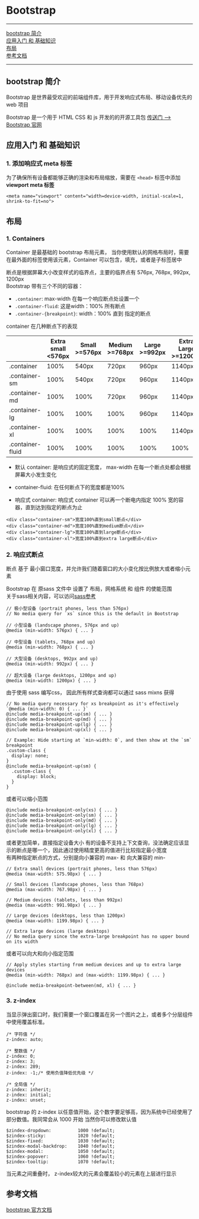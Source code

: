 # Bootstrap
*****
[bootstrap 简介](#bootstrap-简介)  
[应用入门 和 基础知识](#应用入门-和-基础知识)  
[布局](#布局)  
[参考文档](#参考文档)  
*****
## bootstrap 简介
Bootstrap 是世界最受欢迎的前端组件库，用于开发响应式布局、移动设备优先的 web 项目

Bootstrap 是一个用于 HTML CSS 和 js 开发的的开源工具包
[传送门 --> Bootstrap 官网](https://www.bootcss.com/)
## 应用入门 和 基础知识
### 1. 添加响应式 meta 标签
为了确保所有设备都能够正确的渲染和布局缩放，需要在 `<head>` 标签中添加 **viewport meta 标签**
```
<meta name="viewport" content="width=device-width, initial-scale=1, shrink-to-fit=no">
```

## 布局
### 1. Containers
Container 是最基础的 bootstrap 布局元素， 当你使用默认的网格布局时，需要在最外面的标签使用该元素，Container 可以包含，填充，或者是子标签居中

断点是根据屏幕大小改变样式的临界点，主要的临界点有 576px, 768px, 992px, 1200px  
Bootstrap 带有三个不同的容器：
  * `.container`: max-width 在每一个响应断点处设置一个
  * `.container-fluid`: 这是width：100% 所有断点
  * `.container-{breakpoint}`: width：100% 直到 指定的断点
  
  container 在几种断点下的表现
  
|    |Extra small <576px|Small >=576px|Medium >=768px|Large >=992px|Extra Large >=1200px|
|----|------|-------|-------|--------|-------|
|.container|100%|540px|720px|960px|1140px|
|.container-sm|100%|540px|720px|960px|1140px|
|.container-md|100%|100%|720px|960px|1140px|
|.container-lg|100%|100%|100%|960px|1140px|
|.container-xl|100%|100%|100%|100%|1140px|
|.container-fluid|100%|100%|100%|100%|100%|

* 默认 container: 是响应式的固定宽度， max-width 在每一个断点处都会根据屏幕大小发生变化

* container-fluid: 在任何断点下的宽度都是100%

* 响应式 container: 响应式 container 可以再一个断电内指定 100% 宽的容器，直到达到指定的断点为止
```
<div class="container-sm">宽度100%直到small断点</div>
<div class="container-md">宽度100%直到medium断点</div>
<div class="container-lg">宽度100%直到large断点</div>
<div class="container-xl">宽度100%直到extra large断点</div>
```

### 2. 响应式断点
断点 基于 最小窗口宽度，并允许我们随着窗口的大小变化按比例放大或者缩小元素

Bootstrap 在 原sass 文件中 设置了 布局，网格系统 和 组件 的使能范围  
关于sass相关内容，可以访问[sass参考](https://www.ruanyifeng.com/blog/2012/06/sass.html) 
```
// 极小型设备 (portrait phones, less than 576px)
// No media query for `xs` since this is the default in Bootstrap

// 小型设备 (landscape phones, 576px and up)
@media (min-width: 576px) { ... }

// 中型设备 (tablets, 768px and up)
@media (min-width: 768px) { ... }

// 大型设备 (desktops, 992px and up)
@media (min-width: 992px) { ... }

// 超大设备 (large desktops, 1200px and up)
@media (min-width: 1200px) { ... }
```
由于使用 sass 编写css， 因此所有样式查询都可以通过 sass mixns 获得
```
// No media query necessary for xs breakpoint as it's effectively `@media (min-width: 0) { ... }`
@include media-breakpoint-up(sm) { ... }
@include media-breakpoint-up(md) { ... }
@include media-breakpoint-up(lg) { ... }
@include media-breakpoint-up(xl) { ... }

// Example: Hide starting at `min-width: 0`, and then show at the `sm` breakpoint
.custom-class {
  display: none;
}
@include media-breakpoint-up(sm) {
  .custom-class {
    display: block;
  }
}
```
或者可以缩小范围
```
@include media-breakpoint-only(xs) { ... }
@include media-breakpoint-only(sm) { ... }
@include media-breakpoint-only(md) { ... }
@include media-breakpoint-only(lg) { ... }
@include media-breakpoint-only(xl) { ... }
```
或者更加简单，直接指定设备大小
有的设备不支持上下文查询，没法确定应该显示的断点是哪一个，因此通过使用精度更高的值进行比较指定最小宽度  
有两种指定断点的方式，分别是向小兼容的 max- 和 向大兼容的 min-
```
// Extra small devices (portrait phones, less than 576px)
@media (max-width: 575.98px) { ... }

// Small devices (landscape phones, less than 768px)
@media (max-width: 767.98px) { ... }

// Medium devices (tablets, less than 992px)
@media (max-width: 991.98px) { ... }

// Large devices (desktops, less than 1200px)
@media (max-width: 1199.98px) { ... }

// Extra large devices (large desktops)
// No media query since the extra-large breakpoint has no upper bound on its width
```
或者可以向大和向小指定范围
```
// Apply styles starting from medium devices and up to extra large devices
@media (min-width: 768px) and (max-width: 1199.98px) { ... }

@include media-breakpoint-between(md, xl) { ... }
```
### 3. z-index
当显示弹出窗口时，我们需要一个窗口覆盖在另一个图片之上，或者多个分层组件中使用覆盖标准。
```
/* 字符值 */
z-index: auto;

/* 整数值 */
z-index: 0;
z-index: 3;
z-index: 289;
z-index: -1;/* 使用负值降低优先级 */

/* 全局值 */
z-index: inherit;
z-index: initial;
z-index: unset;
```
bootstrap 的 z-index 以任意值开始，这个数字要足够高，因为系统中已经使用了部分数值。我同常会从 1000 开始
当然你可以修改默认值
```
$zindex-dropdown:          1000 !default;
$zindex-sticky:            1020 !default;
$zindex-fixed:             1030 !default;
$zindex-modal-backdrop:    1040 !default;
$zindex-modal:             1050 !default;
$zindex-popover:           1060 !default;
$zindex-tooltip:           1070 !default;
```
当元素之间重叠时， z-index较大的元素会覆盖较小的元素在上层进行显示
## 参考文档
[bootstrap 官方文档](https://v4.bootcss.com/docs/layout/overview/)
